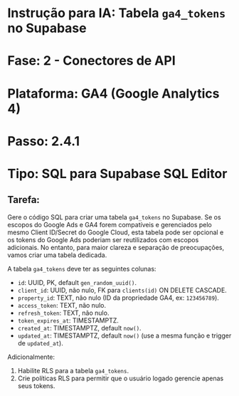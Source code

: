 # Instrução para IA: Tabela `ga4_tokens` no Supabase
# Fase: 2 - Conectores de API
# Plataforma: GA4 (Google Analytics 4)
# Passo: 2.4.1
# Tipo: SQL para Supabase SQL Editor

## Tarefa:
Gere o código SQL para criar uma tabela `ga4_tokens` no Supabase. Se os escopos do Google Ads e GA4 forem compatíveis e gerenciados pelo mesmo Client ID/Secret do Google Cloud, esta tabela pode ser opcional e os tokens do Google Ads poderiam ser reutilizados com escopos adicionais. No entanto, para maior clareza e separação de preocupações, vamos criar uma tabela dedicada.

A tabela `ga4_tokens` deve ter as seguintes colunas:
- `id`: UUID, PK, default `gen_random_uuid()`.
- `client_id`: UUID, não nulo, FK para `clients(id)` ON DELETE CASCADE.
- `property_id`: TEXT, não nulo (ID da propriedade GA4, ex: `123456789`).
- `access_token`: TEXT, não nulo.
- `refresh_token`: TEXT, não nulo.
- `token_expires_at`: TIMESTAMPTZ.
- `created_at`: TIMESTAMPTZ, default `now()`.
- `updated_at`: TIMESTAMPTZ, default `now()` (use a mesma função e trigger de `updated_at`).

Adicionalmente:
1. Habilite RLS para a tabela `ga4_tokens`.
2. Crie políticas RLS para permitir que o usuário logado gerencie apenas seus tokens.